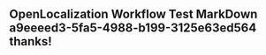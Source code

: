 <properties
ms.topic="hero-topic"
ms.test1="hero-topic"
ms.test2="test"/>

## OpenLocalization Workflow Test MarkDown a9eeeed3-5fa5-4988-b199-3125e63ed564 thanks!
<!--HONumber=Mar16_HO2-->
